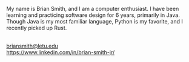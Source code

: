 My name is Brian Smith, and I am a computer enthusiast. I have been learning and practicing 
software design for 6 years, primarily in Java. Though Java is my most familiar language, Python 
is my favorite, and I recently picked up Rust.<br><br>

briansmith@letu.edu<br>
https://www.linkedin.com/in/brian-smith-jr/
